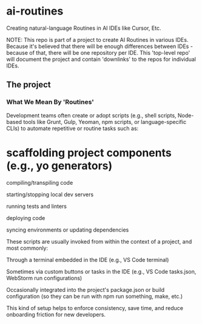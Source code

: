 # ai-routines
Creating natural-language Routines in AI IDEs like Cursor, Etc.

NOTE: This repo is part of a project to create AI Routines in various IDEs.  Because it's believed that there will be enough differences between IDEs - because of that, there will be one repository per IDE.  This 'top-level repo' will document the project and contain 'downlinks' to the repos for individual IDEs.

## The project
### What We Mean By 'Routines'
Development teams often create or adopt scripts (e.g., shell scripts, Node-based tools like Grunt, Gulp, Yeoman, npm scripts, or language-specific CLIs) to automate repetitive or routine tasks such as:

# scaffolding project components (e.g., yo generators)

compiling/transpiling code

starting/stopping local dev servers

running tests and linters

deploying code

syncing environments or updating dependencies

These scripts are usually invoked from within the context of a project, and most commonly:

Through a terminal embedded in the IDE (e.g., VS Code terminal)

Sometimes via custom buttons or tasks in the IDE (e.g., VS Code tasks.json, WebStorm run configurations)

Occasionally integrated into the project's package.json or build configuration (so they can be run with npm run something, make, etc.)

This kind of setup helps to enforce consistency, save time, and reduce onboarding friction for new developers.
